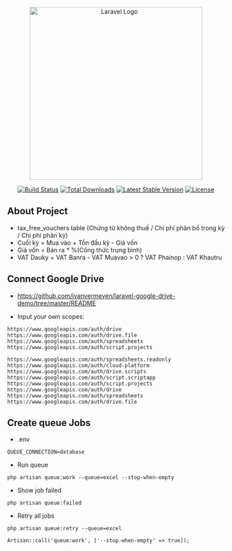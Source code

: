 <p align="center"><a href="https://laravel.com" target="_blank"><img src="https://raw.githubusercontent.com/laravel/art/master/logo-lockup/5%20SVG/2%20CMYK/1%20Full%20Color/laravel-logolockup-cmyk-red.svg" width="400" alt="Laravel Logo"></a></p>

<p align="center">
<a href="https://github.com/laravel/framework/actions"><img src="https://github.com/laravel/framework/workflows/tests/badge.svg" alt="Build Status"></a>
<a href="https://packagist.org/packages/laravel/framework"><img src="https://img.shields.io/packagist/dt/laravel/framework" alt="Total Downloads"></a>
<a href="https://packagist.org/packages/laravel/framework"><img src="https://img.shields.io/packagist/v/laravel/framework" alt="Latest Stable Version"></a>
<a href="https://packagist.org/packages/laravel/framework"><img src="https://img.shields.io/packagist/l/laravel/framework" alt="License"></a>
</p>

## About Project

- tax_free_vouchers table (Chứng từ không thuế / Chi phí phân bổ trong kỳ / Chi phí phân kỳ)
- Cuối kỳ = Mua vào + Tồn đầu kỳ - Giá vốn
- Giá vốn = Bán ra * %(Công thức trung bình)
- VAT Dauky + VAT Banra - VAT Muavao > 0 ? VAT Phainop : VAT Khautru

## Connect Google Drive
- https://github.com/ivanvermeyen/laravel-google-drive-demo/tree/master/README

- Input your own scopes:
```
https://www.googleapis.com/auth/drive https://www.googleapis.com/auth/drive.file https://www.googleapis.com/auth/spreadsheets https://www.googleapis.com/auth/script.projects
```

```
https://www.googleapis.com/auth/spreadsheets.readonly https://www.googleapis.com/auth/cloud-platform https://www.googleapis.com/auth/drive.scripts https://www.googleapis.com/auth/script.scriptapp https://www.googleapis.com/auth/script.projects https://www.googleapis.com/auth/drive https://www.googleapis.com/auth/spreadsheets https://www.googleapis.com/auth/drive.file
```


## Create queue Jobs
- .env
```
QUEUE_CONNECTION=database
```

- Run queue
```
php artisan queue:work --queue=excel --stop-when-empty
```
- Show job failed
```
php artisan queue:failed
```
- Retry all jobs
```
php artisan queue:retry --queue=excel
```

```
Artisan::call('queue:work', ['--stop-when-empty' => true]);
```
